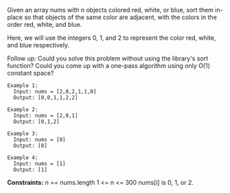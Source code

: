 Given an array nums with n objects colored red, white, or blue, sort them in-place so that objects of the same color are adjacent, with the colors in the order red, white, and blue.

Here, we will use the integers 0, 1, and 2 to represent the color red, white, and blue respectively.

Follow up:
  Could you solve this problem without using the library's sort function?
  Could you come up with a one-pass algorithm using only O(1) constant space?
 
```
Example 1:
  Input: nums = [2,0,2,1,1,0]
  Output: [0,0,1,1,2,2]

Example 2:
  Input: nums = [2,0,1]
  Output: [0,1,2]

Example 3:
  Input: nums = [0]
  Output: [0]

Example 4:
  Input: nums = [1]
  Output: [1]
``` 

**Constraints:**
  n == nums.length
  1 <= n <= 300
  nums[i] is 0, 1, or 2.
